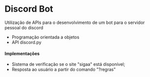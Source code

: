 # Discord Bot

Utilização de APIs para o desenvolvimento de um bot para o servidor pessoal do discord

- Programação orientada a objetos
- API discord.py

#### Implementações

- Sistema de verificação se o site "sigaa" está disponível;
- Resposta ao usuário a partir do comando "?regras"

